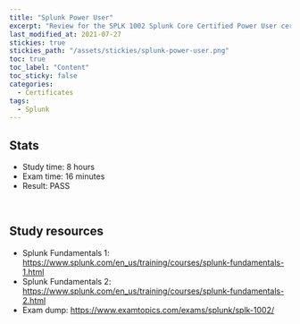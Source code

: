 ```yaml
---
title: "Splunk Power User"
excerpt: "Review for the SPLK 1002 Splunk Core Certified Power User certificate"
last_modified_at: 2021-07-27
stickies: true
stickies_path: "/assets/stickies/splunk-power-user.png"
toc: true
toc_label: "Content"
toc_sticky: false
categories:
  - Certificates
tags:
  - Splunk
---
```


## Stats
- Study time: 8 hours
- Exam time: 16 minutes
- Result: PASS

<br>

## Study resources
- Splunk Fundamentals 1: <https://www.splunk.com/en_us/training/courses/splunk-fundamentals-1.html>
- Splunk Fundamentals 2: <https://www.splunk.com/en_us/training/courses/splunk-fundamentals-2.html>
- Exam dump: <https://www.examtopics.com/exams/splunk/splk-1002/>

<br>
